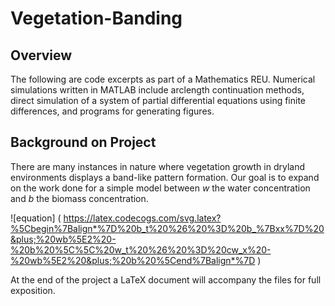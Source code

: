 # Vegetation-Banding

## Overview

The following are code excerpts as part of a Mathematics REU. Numerical simulations written in MATLAB include arclength continuation methods, direct simulation of a system of partial differential equations using finite differences, and programs for generating figures.

## Background on Project

There are many instances in nature where vegetation growth in dryland environments displays a band-like pattern formation. Our goal is to expand on the work done for a simple model between *w* the water concentration and *b* the biomass concentration. 

![equation] ( https://latex.codecogs.com/svg.latex?%5Cbegin%7Balign*%7D%20b_t%20%26%20%3D%20b_%7Bxx%7D%20&plus;%20wb%5E2%20-%20b%20%5C%5C%20w_t%20%26%20%3D%20cw_x%20-%20wb%5E2%20&plus;%20b%20%5Cend%7Balign*%7D )

At the end of the project a LaTeX document will accompany the files for full exposition.





